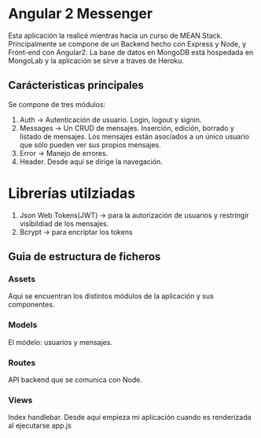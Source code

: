 # Angular 2 Messenger

Esta aplicación la realicé mientras hacía un curso de MEAN Stack. Principalmente se compone de un Backend hecho con Express y Node, y Front-end con Angular2. 
La base de datos en MongoDB está hospedada en MongoLab y la aplicación se sirve a traves de Heroku.

## Carácteristicas principales

Se compone de tres módulos:

1. Auth -> Autenticación de usuario. Login, logout y signin.
2. Messages -> Un CRUD de mensajes. Inserción, edición, borrado y listado de mensajes. Los mensajes están asociados a un único usuario que sólo pueden ver sus propios mensajes.
3. Error -> Manejo de errores.
4. Header. Desde aquí se dirige la navegación.

# Librerías utilziadas

1. Json Web Tokens(JWT) -> para la autorización de usuarios y restringir visibildiad de los mensajes.
2. Bcrypt -> para encriptar los tokens

## Guia de estructura de ficheros

### Assets

Aqui se encuentran los distintos módulos de la aplicación y sus componentes.

### Models

El módelo: usuarios y mensajes.

### Routes

API backend que se comunica con Node.

### Views

Index handlebar. Desde aquí empieza mi aplicación cuando es renderizada al ejecutarse app.js